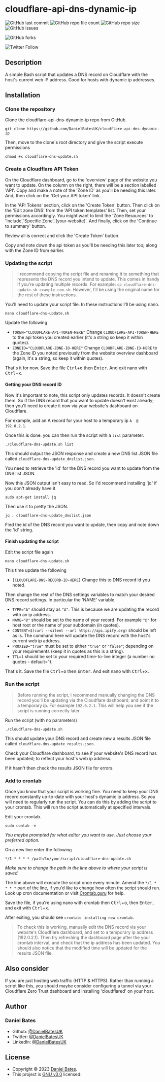 # **cloudflare-api-dns-dynamic-ip**

![GitHub last commit](https://img.shields.io/github/last-commit/DanielBatesUK/cloudflare-api-dns-dynamic-ip) ![GitHub repo file count](https://img.shields.io/github/directory-file-count/DanielBatesUK/cloudflare-api-dns-dynamic-ip) ![GitHub repo size](https://img.shields.io/github/repo-size/DanielBatesUK/cloudflare-api-dns-dynamic-ip) ![GitHub issues](https://img.shields.io/github/issues-raw/DanielBatesUK/cloudflare-api-dns-dynamic-ip)

![GitHub forks](https://img.shields.io/github/forks/DanielBatesUK/cloudflare-api-dns-dynamic-ip?style=social)

![Twitter Follow](https://img.shields.io/twitter/follow/DanielBatesUK?style=social)

## Description

A simple Bash script that updates a DNS record on Cloudflare with the host's current web IP address. Good for hosts with dynamic ip addresses.

## Installation

### Clone the repository

Clone the cloudflare-api-dns-dynamic-ip repo from GitHub.

```Shell
git clone https://github.com/DanielBatesUK/cloudflare-api-dns-dynamic-ip
```

Then, move to the clone's root directory and give the script execute permissions

```Shell
chmod +x cloudflare-dns-update.sh
```

### Create a Cloudflare API Token

On the Cloudflare dashboard, go to the 'overview' page of the website you want to update. On the column on the right, there will be a section labelled 'API'. Copy and make a note of the 'Zone ID' as you'll be needing this later. And, then click on the 'Get your API token' link.

In the 'API Tokens' section, click on the 'Create Token' button. Then click on the 'Edit zone DNS' from the 'API token templates' list. Then, set your permissions accordingly. You might want to limit the 'Zone Resources' to 'Include','Specific Zone','[your-website]'. And finally, click on the 'Continue to summary' button.

Review all is correct and click the 'Create Token' button.

Copy and note down the api token as you'll be needing this later too; along with the Zone ID from earlier.

### Updating the script

> I recommend copying the script file and renaming it to something that represents the DNS record you intend to update. This comes in handy if you're updating multiple records. For example: `cp cloudflare-dns-update.sh example.com.sh`. However, I'll be using the original name for the rest of these instructions.

You'll need to update your script file. In these instructions I'll be using nano.

```Shell
nano cloudflare-dns-update.sh
```

Update the following

- `TOKEN="CLOUDFLARE-API-TOKEN-HERE"` Change `CLOUDFLARE-API-TOKEN-HERE` to the api token you created earlier (it's a string so keep it within quotes).
- `ZONEID="CLOUDFLARE-ZONE-ID-HERE"` Change `CLOUDFLARE-ZONE-ID-HERE` to the Zone ID you noted previously from the website overview dashboard (again, it's a string, so keep it within quotes).

That's it for now. Save the file <kbd>Ctrl</kbd>+<kbd>o</kbd> then <kbd>Enter</kbd>. And exit nano with <kbd>Ctrl</kbd>+<kbd>x</kbd>.

#### Getting your DNS record ID

Now it's important to note, this script only updates records. It doesn't create them. So if the DNS record that you want to update doesn't exist already; then you'll need to create it now via your website's dashboard on Cloudflare.

For example, add an A record for your host to a temporary ip `A  @  192.0.2.1`.

Once this is done. you can then run the script with a `list` parameter.

```Shell
./cloudflare-dns-update.sh list
```

This should output the JSON response and create a new DNS list JSON file called `cloudflare-dns-update_dnslist.json`.

You need to retrieve the 'id' for the DNS record you want to update from the DNS list JSON. 

Now this JSON output isn't easy to read. So I'd recommend installing 'jq' if you don't already have it.

```Shell
sudo apt-get install jq
```

Then use it to pretty the JSON.

```Shell
jq . cloudflare-dns-update_dnslist.json
```

Find the id of the DNS record you want to update, then copy and note down the 'id' string.

#### Finish updating the script

Edit the script file again

```Shell
nano cloudflare-dns-update.sh
```

This time update the following

- `[CLOUDFLARE-DNS-RECORD-ID-HERE]` Change this to DNS record id you noted.

Then change the rest of the DNS settings variables to match your desired DNS record settings. In particular the 'NAME' variable.

- `TYPE="A"` should stay as `"A"`. This is because we are updating the record with an ip address. 
- `NAME="@"` should be set to the name of your record. For example `"@"` for host root or the name of your subdomain (in quotes).
- `CONTENT=$(curl --silent --url https://api.ipify.org)` should be left as is. The command here will update the DNS record with the host's current web ip address.
- `PROXIED="true"` must be set to either `"true"` or `"false"`; depending on your requirements (keep it in quotes as this is a string).
- `TTL=1` should be set to your required time-to-live integer (a number no quotes - default=1).

That's it. Save the file <kbd>Ctrl</kbd>+<kbd>o</kbd> then <kbd>Enter</kbd>. And exit nano with <kbd>Ctrl</kbd>+<kbd>x</kbd>.

### Run the script

> Before running the script, I recommend manually changing the DNS record you'll be updating via the Cloudflare dashboard; and point it to a temporary ip. For example `192.0.2.1`. This will help you see if the script is running correctly later.

Run the script (with no parameters)

```Shell
./cloudflare-dns-update.sh
```

This should update your DNS record and create new a results JSON file called `cloudflare-dns-update_results.json`.

Check your Cloudflare dashboard, to see if your website's DNS record has been updated; to reflect your host's web ip address. 

If it hasn't then check the results JSON file for errors.

### Add to crontab

Once you know that your script is working fine. You need to keep your DNS record constantly up-to-date with your host's dynamic ip address. So you will need to regularly run the script. You can do this by adding the script to your crontab. This will run the script automatically at specified intervals.

Edit your crontab.

```Shell
sudo contab -e
```

_You maybe prompted for what editor you want to use. Just choose your preferred option._

On a new line enter the following

```Shell
*/1 * * * * /path/to/your/script/cloudflare-dns-update.sh
```

_Make sure to change the path in the line above to where your script is saved._

The line above will execute the script once every minute. Amend the `*/1 * * * *` part of the line, if you'd like to change how often the script should run. Look up cron documentation or visit [Crontab.guru](https://crontab.guru/#*/1_*_*_*_*) for help.

Save the file, if you're using nano with crontab then <kbd>Ctrl</kbd>+<kbd>o</kbd>, then <kbd>Enter</kbd>, and exit with <kbd>Ctrl</kbd>+<kbd>x</kbd>.

After exiting, you should see `crontab: installing new crontab`.

> To check this is working, manually edit the DNS record via your website's Cloudflare dashboard, and set to a temporary ip address (192.0.2.1). Then try refreshing the dashboard page after the your crontab interval, and check that the ip address has been updated. You should also notice that the modified time will be updated for the results JSON file. 

## Also consider

If you are just hosting web traffic (HTTP & HTTPS). Rather than running a script like this, you should maybe consider configuring a tunnel via your Cloudflare Zero Trust dashboard and installing 'cloudflared' on your host.

## Author

### **Daniel Bates**

- Github: [@DanielBatesUK](https://github.com/DanielBatesUK)
- Twitter: [@DanielBatesUK](https://twitter.com/DanielBatesUK)
- LinkedIn: [@DanielBatesUK](https://linkedin.com/in/DanielBatesUK)

## License

- Copyright © 2023 [Daniel Bates](https://github.com/DanielBatesUK).
- This project is [GNU v3.0](https://github.com/DanielBatesUK/cloudflare-api-dns-dynamic-ip/blob/c57a76e55ad50b386ce96a26994c4a3743e3aaa8/LICENSE) licensed.
